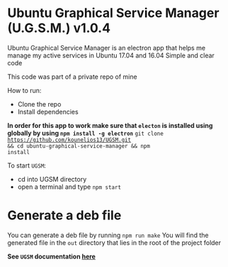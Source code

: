 # Ubuntu Graphical Service Manager (U.G.S.M.) v1.0.4
Ubuntu Graphical Service Manager is an electron app
that helps me manage my active services in Ubuntu 17.04 and 16.04
Simple and clear code

This code was part of a private repo of mine

How to run:
* Clone the repo
* Install dependencies

**In order for this app to work make sure that `electon` is installed using globally by using `npm install -g electron`**
<code>git clone https://github.com/kounelios13/UGSM.git && cd ubuntu-graphical-service-manager && npm install</code>

To start `UGSM`:
* cd into UGSM directory
* open a terminal and type `npm start`

# Generate a deb file
You can generate a deb file by running `npm run make`
You will find the generated file in the `out` directory that lies in the root of the project folder

**See `UGSM` documentation [here](src/docs/documentation.md)**